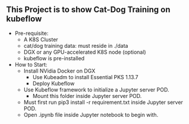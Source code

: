 ## This Project is to show Cat-Dog Training on kubeflow
* Pre-requisite:
	* A K8S Cluster
	* cat/dog training data: must reside in ./data
	* DGX or any GPU-accelerated K8S node (optional)
	* kubeflow is pre-installed
* How to Start:
	* Install NVidia Docker on DGX
        * Use Kubeadm to install Essential PKS 1.13.7
        * Deploy Kubeflow
	* Use Kubeflow framework to initialize a Jupyter server POD.
        * Mount this folder inside Jupyter server POD.
	* Must first run pip3 install -r requirement.txt inside Jupyter server POD.
	* Open .ipynb file inside Jupyter notebook to begin with. 
  
